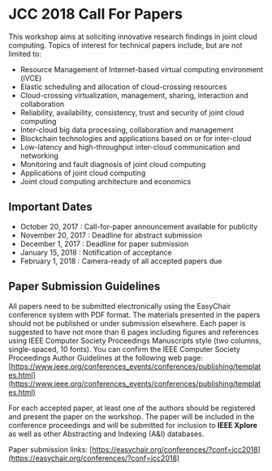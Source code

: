 # JCC 2018 Call For Papers

This workshop aims at soliciting innovative research findings in joint
cloud computing. Topics of interest for technical papers include, but
are not limited to: 

* Resource Management of Internet-based virtual computing environment (iVCE)
* Elastic scheduling and allocation of cloud-crossing resources
* Cloud-crossing virtualization, management, sharing, interaction and collaboration  
* Reliability, availability, consistency, trust and security of joint cloud computing 
* Inter-cloud big data processing, collaboration and management
* Blockchain technologies and applications based on or for inter-cloud
* Low-latency and high-throughput inter-cloud communication and networking
* Monitoring and fault diagnosis of joint cloud computing  
* Applications of joint cloud computing
* Joint cloud computing architecture and economics  

## Important Dates

* October 20, 2017 : Call-for-paper announcement available for publicity 
* November 20, 2017 : Deadline for abstract submission
* December 1, 2017 : Deadline for paper submission 
* January 15, 2018 : Notification of acceptance 
* February 1, 2018 : Camera-ready of all accepted papers due  

## Paper Submission Guidelines

All papers need to be submitted electronically using the EasyChair
conference system with PDF format. The materials presented in the papers
should not be published or under submission elsewhere. Each paper is
suggested to have not more than 6 pages including figures and references using
IEEE Computer Society Proceedings Manuscripts style (two columns,
single-spaced, 10 fonts). You can confirm the IEEE Computer Society
Proceedings Author Guidelines at the following web page:
[https://www.ieee.org/conferences_events/conferences/publishing/templates.html](https://www.ieee.org/conferences_events/conferences/publishing/templates.html)

For each accepted paper, at least one of the authors should be
registered and present the paper on the workshop. The paper will be
included in the conference proceedings and will be submitted for
inclusion to **IEEE Xplore** as well as other Abstracting and Indexing (A&I)
databases.

Paper submission links: [https://easychair.org/conferences/?conf=jcc2018](https://easychair.org/conferences/?conf=jcc2018)
